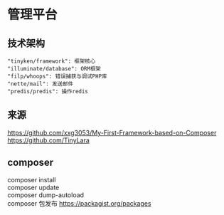 # 管理平台


## 技术架构
    "tinyken/framework": 框架核心
    "illuminate/database": ORM框架
    "filp/whoops": 错误捕获与调试PHP库
    "nette/mail": 发送邮件
    "predis/predis": 操作redis

## 来源

https://github.com/xxg3053/My-First-Framework-based-on-Composer
https://github.com/TinyLara


## composer

composer install  
composer update  
composer dump-autoload  
composer 包发布  https://packagist.org/packages  